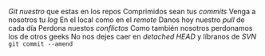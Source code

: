 *Git nuestro* que estas en los repos
Comprimidos sean tus *commits*
Venga a nosotros tu *log*
En el local como en el *remote*
Danos hoy nuestro *pull* de cada día
Perdona nuestos *conflictos*
Como también nosotros perdonamos los de otros geeks
No nos dejes caer en *detached HEAD*
y líbranos de *SVN*
`git commit --amend`
